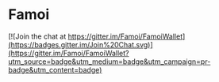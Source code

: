 # Famoi

[![Join the chat at https://gitter.im/Famoi/FamoiWallet](https://badges.gitter.im/Join%20Chat.svg)](https://gitter.im/Famoi/FamoiWallet?utm_source=badge&utm_medium=badge&utm_campaign=pr-badge&utm_content=badge)
